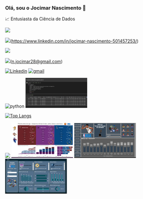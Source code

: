 ### Olá, sou o Jocimar Nascimento :rocket:

📈 Entusiasta da Ciência de Dados

[<img src="https://github.com/njocimar28/image/blob/8ac4249ff0756774c393c6ec711b7d3b9f35c1c5/icons8-laptop-94.png" width="50">](https://github.com/njocimar28/image/blob/8ac4249ff0756774c393c6ec711b7d3b9f35c1c5/icons8-laptop-94.png)

[<img src="https://github.com/njocimar28/image/blob/8ac4249ff0756774c393c6ec711b7d3b9f35c1c5/icons8-linkedin-94.png" width="50">](https://github.com/njocimar28/image/blob/8ac4249ff0756774c393c6ec711b7d3b9f35c1c5/icons8-linkedin-94.png)(https://www.linkedin.com/in/jocimar-nascimento-501457253/)

[<img src="https://github.com/njocimar28/image/blob/8ac4249ff0756774c393c6ec711b7d3b9f35c1c5/icons8-rocket-100.png" width="50">](https://github.com/njocimar28/image/blob/8ac4249ff0756774c393c6ec711b7d3b9f35c1c5/icons8-rocket-100.png)

[<img src="https://github.com/njocimar28/image/blob/8ac4249ff0756774c393c6ec711b7d3b9f35c1c5/icons8-gmail-logo-94.png" width="100">](https://github.com/njocimar28/image/blob/8ac4249ff0756774c393c6ec711b7d3b9f35c1c5/icons8-gmail-logo-94.png)(n.jocimar28@gmail.com)


[![Linkedin](https://github.com/njocimar28/image/blob/5d399853bdd887407d6987319e18a61ecc0bf400/icons8-linkedin-94.png)](https://www.linkedin.com/in/jocimar-nascimento-501457253/)
[![gmail](https://github.com/njocimar28/image/blob/5d399853bdd887407d6987319e18a61ecc0bf400/icons8-gmail-logo-94.png)](n.jocimar28@gmail.com)

![python](https://github.com/njocimar28/image/blob/5d399853bdd887407d6987319e18a61ecc0bf400/icons8-python-94.png)
[<img src="https://github.com/njocimar28/nba/blob/862f760542b8ff092b1d53dc848aedcc6a0a0e07/python.gif" width="200">](https://github.com/njocimar28/nba/blob/862f760542b8ff092b1d53dc848aedcc6a0a0e07/python.gif)

[![Top Langs](https://github-readme-stats.vercel.app/api/top-langs/?username=njocimar28&layout=compact&theme=radical)](https://github.com/anuraghazra/github-readme-stats)


[<img src="https://github.com/njocimar28/image/blob/7cf24dd8ccd04b202431fbe5f4777ca3f846bf60/316ceb2b81248f951926e806ecb6e8a9.gif" width="150">](https://github.com/njocimar28/image/blob/7cf24dd8ccd04b202431fbe5f4777ca3f846bf60/316ceb2b81248f951926e806ecb6e8a9.gif)
[<img src="https://github.com/njocimar28/nba/blob/41df95073b414c9d49838f3d1591db241fcd3e59/Comparativo%20Michael%20Jordan%2C%20LeBron%20James%20e%20Luka%20Doncic.gif" width="200">](https://app.powerbi.com/groups/me/reports/66bd10ca-de44-4479-bfd5-867b5b7090a8/ReportSectionc9b5896f81e06847a2a2?experience=power-bi)
[<img src="https://github.com/njocimar28/nba/blob/3f65750d21d883880c6df2e620e9aad863398061/MVP%20de%20temporada%20regular.gif" width="200">](https://app.powerbi.com/groups/b8155de1-5a56-454f-a07b-e077a95cb84a/reports/c44c5f14-4c35-4220-a7d3-abddb467740d?ctid=07e430a4-97fa-447c-afb8-f71f19435a7d&pbi_source=linkShare&bookmarkGuid=9c2d3f75-d1f2-4739-83c7-0c55b0ac362d)
[<img src="https://github.com/njocimar28/nba/blob/b35913328898fa3ae877c09ce64ae3aa44a4efab/Dashboard%20Times.gif" width="200">](https://app.powerbi.com/groups/b8155de1-5a56-454f-a07b-e077a95cb84a/reports/0fc22265-a689-4197-b621-30ff3ef798eb?ctid=07e430a4-97fa-447c-afb8-f71f19435a7d&pbi_source=linkShare)





